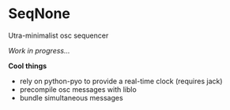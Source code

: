 # SeqNone

Utra-minimalist osc sequencer

*Work in progress...*

**Cool things**

- rely on python-pyo to provide a real-time clock (requires jack)
- precompile osc messages with liblo
- bundle simultaneous messages
